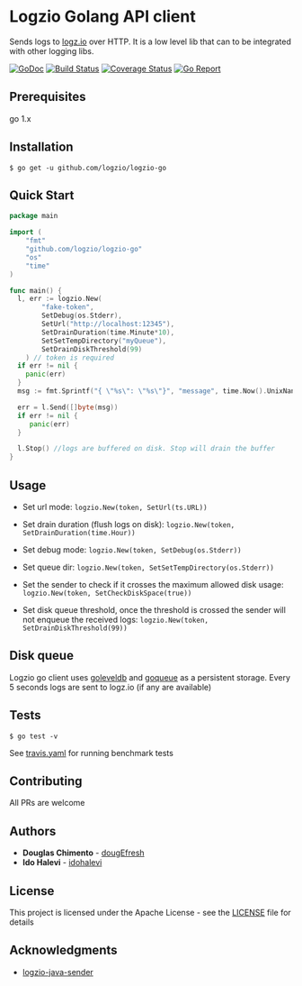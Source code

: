# Logzio Golang API client

Sends logs to [logz.io](https://logz.io) over HTTP. It is a low level lib that can to be integrated with other logging libs.

[![GoDoc][doc-img]][doc] [![Build Status][ci-img]][ci] [![Coverage Status][cov-img]][cov] [![Go Report][report-img]][report]

## Prerequisites
go 1.x

## Installation
```shell
$ go get -u github.com/logzio/logzio-go
```

## Quick Start

```go
package main

import (
    "fmt"
    "github.com/logzio/logzio-go"
    "os"
    "time"
)

func main() {
  l, err := logzio.New(
  		"fake-token",
  		SetDebug(os.Stderr),
  		SetUrl("http://localhost:12345"),
  		SetDrainDuration(time.Minute*10),
        SetSetTempDirectory("myQueue"),
        SetDrainDiskThreshold(99)
  	) // token is required
  if err != nil {
    panic(err)
  }
  msg := fmt.Sprintf("{ \"%s\": \"%s\"}", "message", time.Now().UnixNano())

  err = l.Send([]byte(msg))
  if err != nil {
     panic(err)
  }

  l.Stop() //logs are buffered on disk. Stop will drain the buffer
}
```

## Usage

- Set url mode:
    `logzio.New(token, SetUrl(ts.URL))`

- Set drain duration (flush logs on disk):
    `logzio.New(token, SetDrainDuration(time.Hour))`

- Set debug mode:
    `logzio.New(token, SetDebug(os.Stderr))`

- Set queue dir:
    `logzio.New(token, SetSetTempDirectory(os.Stderr))`

- Set the sender to check if it crosses the maximum allowed disk usage:
    `logzio.New(token, SetCheckDiskSpace(true))`

- Set disk queue threshold, once the threshold is crossed the sender will not enqueue the received logs:
    `logzio.New(token, SetDrainDiskThreshold(99))`

## Disk queue

Logzio go client uses [goleveldb](https://github.com/syndtr/goleveldb) and [goqueue](github.com/beeker1121/goque) as a persistent storage.
Every 5 seconds logs are sent to logz.io (if any are available)

## Tests

```shell
$ go test -v

```


See [travis.yaml](.travis.yml) for running benchmark tests


## Contributing
 All PRs are welcome

## Authors

* **Douglas Chimento**  - [dougEfresh][me]
* **Ido Halevi**  - [idohalevi](https://github.com/idohalevi)


## License

This project is licensed under the Apache License - see the [LICENSE](LICENSE) file for details

## Acknowledgments

* [logzio-java-sender](https://github.com/logzio/logzio-java-sender)


[doc-img]: https://godoc.org/github.com/dougEfresh/logzio-go?status.svg
[doc]: https://godoc.org/github.com/dougEfresh/logzio-go
[ci-img]: https://travis-ci.org/dougEfresh/logzio-go.svg?branch=master
[ci]: https://travis-ci.org/dougEfresh/logzio-go
[cov-img]: https://codecov.io/gh/dougEfresh/logzio-go/branch/master/graph/badge.svg
[cov]: https://codecov.io/gh/dougEfresh/logzio-go
[glide.lock]: https://github.com/uber-go/zap/blob/master/glide.lock
[zap]: https://github.com/uber-go/zap
[me]: https://github.com/dougEfresh
[report-img]: https://goreportcard.com/badge/github.com/dougEfresh/logzio-go
[report]: https://goreportcard.com/report/github.com/dougEfresh/logzio-go
